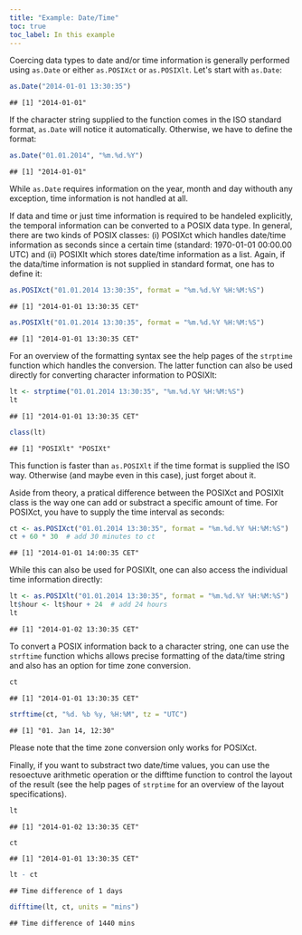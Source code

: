 ```yaml
---
title: "Example: Date/Time"
toc: true
toc_label: In this example
---
```



Coercing data types to date and/or time information is generally performed using
`as.Date` or either `as.POSIXct` or `as.POSIXlt`. Let's start with `as.Date`:

```r
as.Date("2014-01-01 13:30:35")
```

```
## [1] "2014-01-01"
```
If the character string supplied to the function comes in the ISO standard format,
`as.Date` will notice it automatically. Otherwise, we have to define the format:

```r
as.Date("01.01.2014", "%m.%d.%Y")
```

```
## [1] "2014-01-01"
```
While `as.Date` requires information on the year, month and day withouth any
exception, time information is not handled at all.

If data and time or just time information is required to be handeled explicitly,
the temporal information can be converted to a POSIX data type. In general, there
are two kinds of POSIX classes: (i) POSIXct which handles date/time information as
seconds since a certain time (standard: 1970-01-01 00:00.00 UTC) and (ii)
POSIXlt which stores date/time information as a list. Again, if the data/time
information is not supplied in standard format, one has to define it:

```r
as.POSIXct("01.01.2014 13:30:35", format = "%m.%d.%Y %H:%M:%S")
```

```
## [1] "2014-01-01 13:30:35 CET"
```

```r
as.POSIXlt("01.01.2014 13:30:35", format = "%m.%d.%Y %H:%M:%S")
```

```
## [1] "2014-01-01 13:30:35 CET"
```
For an overview of the formatting syntax see the help pages of the `strptime`
function which handles the conversion. The latter function can also be used
directly for converting character information to POSIXlt:

```r
lt <- strptime("01.01.2014 13:30:35", "%m.%d.%Y %H:%M:%S")
lt
```

```
## [1] "2014-01-01 13:30:35 CET"
```

```r
class(lt)
```

```
## [1] "POSIXlt" "POSIXt"
```
This function is faster than `as.POSIXlt` if the time format
is supplied the ISO way. Otherwise (and maybe even in this case), just forget 
about it.

Aside from theory, a pratical difference between the POSIXct and POSIXlt class
is the way one can add or substract a specific amount of time. For POSIXct, you
have to supply the time interval as seconds:

```r
ct <- as.POSIXct("01.01.2014 13:30:35", format = "%m.%d.%Y %H:%M:%S")
ct + 60 * 30  # add 30 minutes to ct
```

```
## [1] "2014-01-01 14:00:35 CET"
```
While this can also be used for POSIXlt, one can also access the individual 
time information directly:

```r
lt <- as.POSIXlt("01.01.2014 13:30:35", format = "%m.%d.%Y %H:%M:%S")
lt$hour <- lt$hour + 24  # add 24 hours
lt
```

```
## [1] "2014-01-02 13:30:35 CET"
```

To convert a POSIX information back to a character string, one can use the
`strftime` function whichs allows precise formatting of the data/time string and
also has an option for time zone conversion.

```r
ct
```

```
## [1] "2014-01-01 13:30:35 CET"
```

```r
strftime(ct, "%d. %b %y, %H:%M", tz = "UTC")
```

```
## [1] "01. Jan 14, 12:30"
```
Please note that the time zone conversion only works for POSIXct.


Finally, if you want to substract two date/time values, you can use the
resoectuve arithmetic operation or the difftime function to control the layout of
the result (see the help pages of `strptime` for an overview of the layout 
specifications).

```r
lt
```

```
## [1] "2014-01-02 13:30:35 CET"
```

```r
ct
```

```
## [1] "2014-01-01 13:30:35 CET"
```

```r
lt - ct
```

```
## Time difference of 1 days
```

```r
difftime(lt, ct, units = "mins")
```

```
## Time difference of 1440 mins
```
